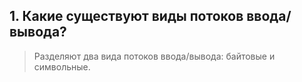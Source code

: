 ## 1. Какие существуют виды потоков ввода/вывода?
>Разделяют два вида потоков ввода/вывода: байтовые и символьные.
